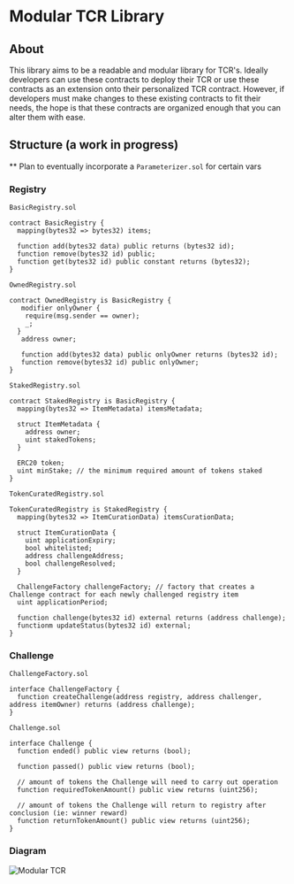 # Modular TCR Library

## About

This library aims to be a readable and modular library for TCR's. Ideally developers can use these contracts to deploy their TCR or use these contracts as an extension onto their personalized TCR contract. However, if developers must make changes to these existing contracts to fit their needs, the hope is that these contracts are organized enough that you can alter them with ease.

## Structure (a work in progress)
** Plan to eventually incorporate a `Parameterizer.sol` for certain vars

### Registry

`BasicRegistry.sol`

```
contract BasicRegistry {
  mapping(bytes32 => bytes32) items;

  function add(bytes32 data) public returns (bytes32 id);
  function remove(bytes32 id) public;
  function get(bytes32 id) public constant returns (bytes32);
}
```

`OwnedRegistry.sol`

```
contract OwnedRegistry is BasicRegistry {
   modifier onlyOwner {
    require(msg.sender == owner);
    _;
  }
   address owner;
   
   function add(bytes32 data) public onlyOwner returns (bytes32 id);
   function remove(bytes32 id) public onlyOwner;
}
```

`StakedRegistry.sol`

```
contract StakedRegistry is BasicRegistry {
  mapping(bytes32 => ItemMetadata) itemsMetadata;

  struct ItemMetadata {
    address owner;
    uint stakedTokens;
  }
  
  ERC20 token;
  uint minStake; // the minimum required amount of tokens staked
}
```

`TokenCuratedRegistry.sol`

```
TokenCuratedRegistry is StakedRegistry {
  mapping(bytes32 => ItemCurationData) itemsCurationData;

  struct ItemCurationData {
    uint applicationExpiry;
    bool whitelisted;
    address challengeAddress;
    bool challengeResolved;
  }

  ChallengeFactory challengeFactory; // factory that creates a Challenge contract for each newly challenged registry item
  uint applicationPeriod;
  
  function challenge(bytes32 id) external returns (address challenge);
  functionm updateStatus(bytes32 id) external;
}
```

### Challenge
`ChallengeFactory.sol`

```
interface ChallengeFactory {
  function createChallenge(address registry, address challenger, address itemOwner) returns (address challenge);
}

```

`Challenge.sol`

```
interface Challenge {
  function ended() public view returns (bool);

  function passed() public view returns (bool);

  // amount of tokens the Challenge will need to carry out operation
  function requiredTokenAmount() public view returns (uint256);

  // amount of tokens the Challenge will return to registry after conclusion (ie: winner reward)
  function returnTokenAmount() public view returns (uint256);
}
```
### Diagram
![Modular TCR](https://user-images.githubusercontent.com/5539720/45768348-a5134b00-bc0a-11e8-85f1-d41e9b476883.jpg)
